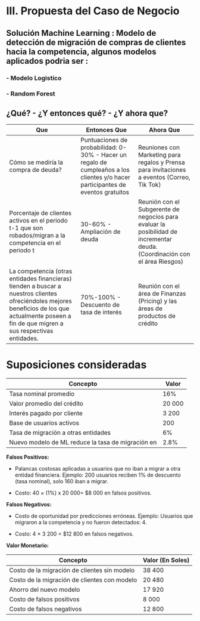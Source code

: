 # III. Propuesta del Caso de Negocio

## Solución Machine Learning : Modelo de detección de migración de compras de clientes hacia la competencia, algunos modelos aplicados podria ser :

### - Modelo Logistico
### - Random Forest 

## **¿Qué? - ¿Y entonces qué? - ¿Y ahora que?**

| Que                                                                                     | Entonces Que                                                                                       | Ahora Que                                                                                                                |
|-----------------------------------------------------------------------------------------|----------------------------------------------------------------------------------------------------|--------------------------------------------------------------------------------------------------------------------------|
| Cómo se mediría la compra de deuda?                                                     | Puntuaciones de probabilidad: 0-30% - Hacer un regalo de cumpleaños a los clientes y/o hacer participantes de eventos gratuitos | Reuniones con Marketing para regalos y Prensa para invitaciones a eventos (Correo, Tik Tok)                              |
| Porcentaje de clientes activos en el periodo t-1 que son robados/migran a la competencia en el periodo t | 30-60% - Ampliación de deuda                                                                        | Reunión con el Subgerente de negocios para evaluar la posibilidad de incrementar deuda. (Coordinación con el área Riesgos)|
| La competencia (otras entidades financieras) tienden a buscar a nuestros clientes ofreciéndoles mejores beneficios de los que actualmente poseen a fin de que migren a sus respectivas entidades. | 70%-100% - Descuento de tasa de interés                                                            | Reunión con el área de Finanzas (Pricing) y las áreas de productos de crédito                                             |

# Suposiciones consideradas

| Concepto | Valor |
|-----------|-----------|
| Tasa nominal promedio | 16%   |
| Valor promedio del crédito | 20 000   |
| Interés pagado por cliente | 3 200    |
| Base de usuarios activos | 200    |
| Tasa de migración a otras entidades | 6%   |
| Nuevo modelo de ML reduce la tasa de migración en | 2.8%   |

**Falsos Positivos:**	
- Palancas costosas aplicadas a usuarios que no iban a migrar a otra entidad financiera.
  Ejemplo: 200 usuarios reciben 1% de descuento (tasa nominal), solo 160 iban a migrar.

- Costo: 40 × (1%) x 20 000= $8 000 en falsos positivos.

**Falsos Negativos:**
- Costo de oportunidad por predicciones erróneas. 
  Ejemplo: Usuarios que migraron a la competencia y no fueron detectados: 4.	

- Costo: 4 × 3 200 = $12 800 en falsos negativos.	

**Valor Monetario:**

| Concepto | Valor (En Soles)|
|-----------|-----------|
| Costo de la migración de clientes sin modelo | 38 400  |
| Costo de la migración de clientes con modelo | 20 480   |
| Ahorro del nuevo modelo | 17 920    |
| Costo de falsos positivos | 8 000    |
| Costo de falsos negativos | 12 800  |